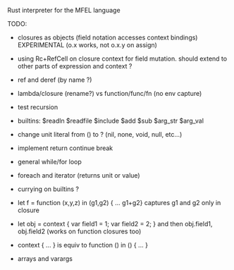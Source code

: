 Rust interpreter for the MFEL language

TODO:
- closures as objects (field notation accesses context bindings)  EXPERIMENTAL (o.x works, not o.x.y on assign)
- using Rc+RefCell on closure context for field mutation. should extend to other parts of expression and context ?

- ref and deref (by name ?)
- lambda/closure (rename?) vs function/func/fn (no env capture)
- test recursion
- builtins: $readln $readfile $include $add $sub $arg_str $arg_val
- change unit literal from () to ?  (nil, none, void, null, etc...) 
- implement return continue break
- general while/for loop
- foreach and iterator (returns unit or value)
- currying on builtins ?
- let f = function (x,y,z) in (g1,g2) { ... g1+g2}  captures g1 and g2 only in closure
- let obj = context { var field1 = 1; var field2 = 2; }  and then obj.field1, obj.field2 (works on function closures too)
- context { ... } is equiv to function () in () { ... }
- arrays and varargs
